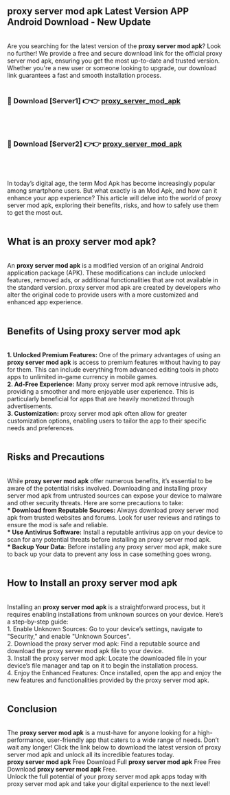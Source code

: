 ## proxy server mod apk Latest Version APP Android Download - New Update
<br>
Are you searching for the latest version of the <strong>proxy server mod apk</strong>? Look no further! We provide a free and secure download link for the official proxy server mod apk, ensuring you get the most up-to-date and trusted version. Whether you're a new user or someone looking to upgrade, our download link guarantees a fast and smooth installation process.
<br>
<br>
<h3>🔴 Download [Server1] 👉👉 <a href="https://modyolo.store/proxy+server+mod+apk">proxy_server_mod_apk</a></h3><br>
<br>
<h3>🔴 Download [Server2] 👉👉 <a href="https://modyolo.store/proxy+server+mod+apk">proxy_server_mod_apk</a></h3><br>
<br>
<br>
In today’s digital age, the term Mod Apk has become increasingly popular among smartphone users. But what exactly is an Mod Apk, and how can it enhance your app experience? This article will delve into the world of proxy server mod apk, exploring their benefits, risks, and how to safely use them to get the most out.
<br>
<br>
<h2>What is an proxy server mod apk?</h2>
<br>
An <strong>proxy server mod apk</strong> is a modified version of an original Android application package (APK). These modifications can include unlocked features, removed ads, or additional functionalities that are not available in the standard version. proxy server mod apk are created by developers who alter the original code to provide users with a more customized and enhanced app experience.
<br>
<br>
<h2>Benefits of Using proxy server mod apk</h2>
<br>
<strong> 1. Unlocked Premium Features:</strong> One of the primary advantages of using an <strong>proxy server mod apk</strong> is access to premium features without having to pay for them. This can include everything from advanced editing tools in photo apps to unlimited in-game currency in mobile games.
<br>
<strong> 2. Ad-Free Experience:</strong> Many proxy server mod apk remove intrusive ads, providing a smoother and more enjoyable user experience. This is particularly beneficial for apps that are heavily monetized through advertisements.
<br>
<strong> 3. Customization:</strong> proxy server mod apk often allow for greater customization options, enabling users to tailor the app to their specific needs and preferences.
<br>
<br>
<h2>Risks and Precautions</h2>
<br>
While <strong>proxy server mod apk</strong> offer numerous benefits, it’s essential to be aware of the potential risks involved. Downloading and installing proxy server mod apk from untrusted sources can expose your device to malware and other security threats. Here are some precautions to take:
<br>
<strong> * Download from Reputable Sources:</strong> Always download proxy server mod apk from trusted websites and forums. Look for user reviews and ratings to ensure the mod is safe and reliable.
<br>
<strong> * Use Antivirus Software:</strong> Install a reputable antivirus app on your device to scan for any potential threats before installing an proxy server mod apk.
<br>
<strong> * Backup Your Data:</strong> Before installing any proxy server mod apk, make sure to back up your data to prevent any loss in case something goes wrong.
<br>
<br>
<h2>How to Install an proxy server mod apk</h2>
<br>
Installing an <strong>proxy server mod apk</strong> is a straightforward process, but it requires enabling installations from unknown sources on your device. Here’s a step-by-step guide:
<br>
 1. Enable Unknown Sources: Go to your device’s settings, navigate to "Security," and enable "Unknown Sources".
<br>
 2. Download the proxy server mod apk: Find a reputable source and download the proxy server mod apk file to your device.
<br>
 3. Install the proxy server mod apk: Locate the downloaded file in your device’s file manager and tap on it to begin the installation process.
<br>
 4. Enjoy the Enhanced Features: Once installed, open the app and enjoy the new features and functionalities provided by the proxy server mod apk.
<br>
<br>
<h2><strong>Conclusion</strong></h2>
<br>
The <strong>proxy server mod apk</strong> is a must-have for anyone looking for a high-performance, user-friendly app that caters to a wide range of needs. Don’t wait any longer! Click the link below to download the latest version of proxy server mod apk and unlock all its incredible features today.
<br>
<strong>proxy server mod apk</strong> Free Download Full <strong>proxy server mod apk</strong> Free Free Download <strong>proxy server mod apk</strong> Free.
<br>
Unlock the full potential of your proxy server mod apk apps today with proxy server mod apk and take your digital experience to the next level!